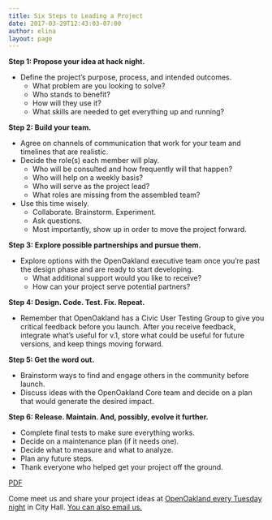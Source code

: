 ```yaml
---
title: Six Steps to Leading a Project
date: 2017-03-29T12:43:03-07:00
author: elina
layout: page
---
```


**Step 1: Propose your idea at hack night.**

- Define the project’s purpose, process, and intended outcomes.
  - What problem are you looking to solve?
  - Who stands to benefit?
  - How will they use it?
  - What skills are needed to get everything up and running?

**Step 2: Build your team.**

- Agree on channels of communication that work for your team and timelines that are realistic.
- Decide the role(s) each member will play.
  - Who will be consulted and how frequently will that happen?
  - Who will help on a weekly basis?
  - Who will serve as the project lead?
  - What roles are missing from the assembled team?
- Use this time wisely.
  - Collaborate. Brainstorm. Experiment.
  - Ask questions.
  - Most importantly, show up in order to move the project forward.

**Step 3: Explore possible partnerships and pursue them.**

- Explore options with the OpenOakland executive team once you’re past the design phase and are ready to start developing.
  - What additional support would you like to receive?
  - How can your project serve potential partners?

**Step 4: Design. Code. Test. Fix. Repeat.**

- Remember that OpenOakland has a Civic User Testing Group to give you critical feedback before you launch. After you receive feedback, integrate what’s useful for v.1, store what could be useful for future versions, and keep things moving forward.

**Step 5: Get the word out.**

- Brainstorm ways to find and engage others in the community before launch.
- Discuss ideas with the OpenOakland Core team and decide on a plan that would generate the desired impact.

**Step 6: Release. Maintain. And, possibly, evolve it further.**

- Complete final tests to make sure everything works.
- Decide on a maintenance plan (if it needs one).
- Decide what to measure and what to analyze.
- Plan any future steps.
- Thank everyone who helped get your project off the ground.

[PDF](https://www.openoakland.org/wp-content/uploads/2017/03/OpenOakland-Projects-04.pdf)

Come meet us and share your project ideas at [OpenOakland every Tuesday night]({{site.baseurl}}) in City Hall. [You can also email us.]({{site.baseurl}}/contact.html)
